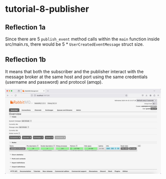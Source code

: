 # tutorial-8-publisher

## Reflection 1a
Since there are 5 `publish_event` method calls within the `main` function inside src/main.rs, there would be 5 * `UserCreatedEventMessage` struct size.

## Reflection 1b
It means that both the subscriber and the publisher interact with the message broker at the same host and port using the same credentials (username and password) and protocol (amqp).

![rabbitmq_1.jpeg](assets/rabbitmq_1.jpeg)
